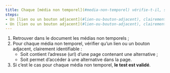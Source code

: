 ```yaml
---
title: Chaque [média non temporel](#media-non-temporel) vérifie-t-il, si nécessaire, une de ces conditions (hors cas particuliers) ?
steps:
- Un [lien ou un bouton adjacent](#lien-ou-bouton-adjacent), clairement identifiable, permet d’accéder à une page contenant une alternative ;
- Un [lien ou un bouton adjacent](#lien-ou-bouton-adjacent), clairement identifiable, permet d’accéder à une alternative dans la page.
---
```


1. Retrouver dans le document les médias non temporels ;
2. Pour chaque média non temporel, vérifier qu’un lien ou un bouton adjacent, clairement identifiable :
      * Soit contient l’adresse (url) d’une page contenant une alternative ;
      * Soit permet d’accéder à une alternative dans la page.
3. Si c’est le cas pour chaque média non temporel, **le test est validé**.
